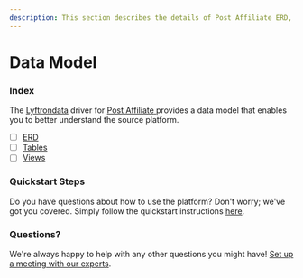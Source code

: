 ```yaml
---
description: This section describes the details of Post Affiliate ERD, Tables, and Views.
---
```


# Data Model

### Index

The  [Lyftrondata](https://www.lyftrondata.com/) driver for [Post Affiliate](https://www.lyftrondata.com/integration/post-affiliate/)[ ](https://www.lyftrondata.com/integration/post-affiliate/)provides a data model that enables you to better understand the source platform.

* [ ] [ERD](../../../marketing-analytics/post-affiliate/data-model/erd.md)
* [ ] [Tables](../../../marketing-analytics/post-affiliate/data-model/tables.md)
* [ ] [Views](../../../marketing-analytics/post-affiliate/data-model/views.md)

### Quickstart Steps

Do you have questions about how to use the platform? Don't worry; we've got you covered. Simply follow the quickstart instructions [here](../../../../quickstart-steps.md).

### Questions? <a href="#questions" id="questions"></a>

We're always happy to help with any other questions you might have! [Set up a meeting with our experts](https://www.lyftrondata.com/book-a-meeting/).

